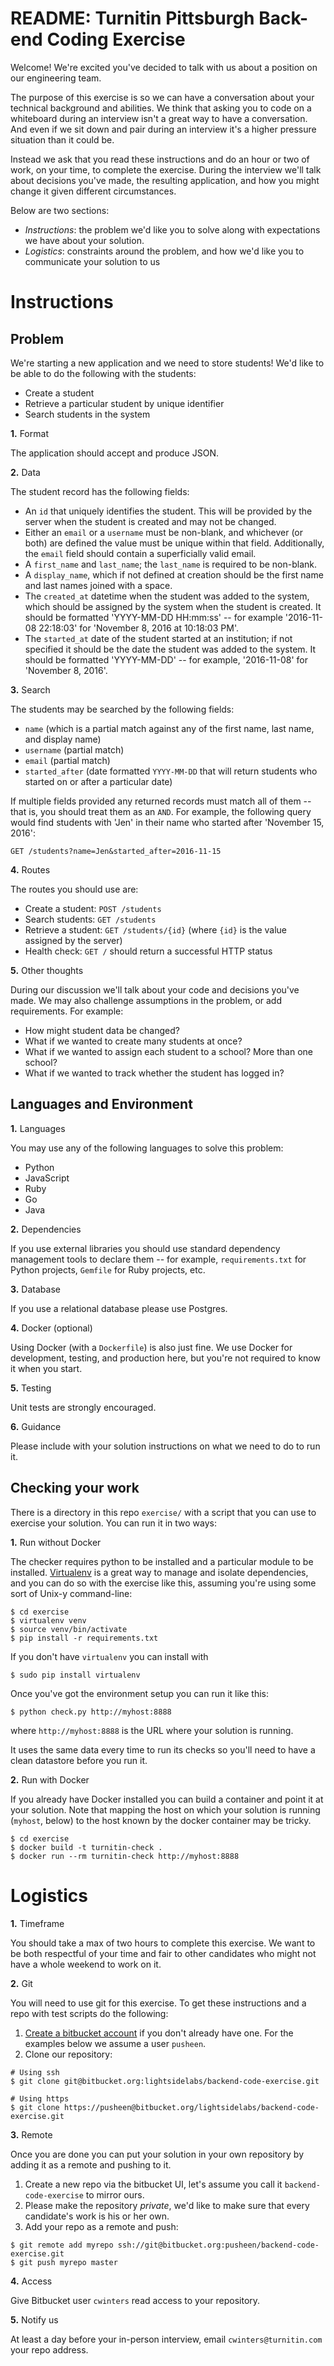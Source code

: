 # README: Turnitin Pittsburgh Back-end Coding Exercise

Welcome! We're excited you've decided to talk with us about a position on our
engineering team.

The purpose of this exercise is so we can have a conversation about your
technical background and abilities. We think that asking you to code on a
whiteboard during an interview isn't a great way to have a conversation. And
even if we sit down and pair during an interview it's a higher pressure
situation than it could be.

Instead we ask that you read these instructions and do an hour or two of work,
on your time, to complete the exercise. During the interview we'll talk about
decisions you've made, the resulting application, and how you might change it
given different circumstances.

Below are two sections:

* *Instructions*: the problem we'd like you to solve along with expectations we
  have about your solution.
* *Logistics*: constraints around the problem, and how we'd like you to
  communicate your solution to us

# Instructions

## Problem

We're starting a new application and we need to store students! We'd like to be
able to do the following with the students:

* Create a student
* Retrieve a particular student by unique identifier
* Search students in the system

__1.__ Format

The application should accept and produce JSON.

__2.__ Data

The student record has the following fields:

* An `id` that uniquely identifies the student. This will be provided by the
  server when the student is created and may not be changed.
* Either an `email` or a `username` must be non-blank, and whichever (or both)
  are defined the value must be unique within that field. Additionally, the
  `email` field should contain a superficially valid email.
* A `first_name` and `last_name`; the `last_name` is required to be non-blank.
* A `display_name`, which if not defined at creation should be the first name
  and last names joined with a space.
* The `created_at` datetime when the student was added to the system, which
  should be assigned by the system when the student is created. It should be
  formatted 'YYYY-MM-DD HH:mm:ss' -- for example '2016-11-08 22:18:03' for
  'November 8, 2016 at 10:18:03 PM'.
* The `started_at` date of the student started at an institution; if not
  specified it should be the date the student was added to the system. It
  should be formatted 'YYYY-MM-DD' -- for example, '2016-11-08' for 'November 8,
  2016'.

__3.__ Search

The students may be searched by the following fields:

* `name` (which is a partial match against any of the first name, last name,
  and display name)
* `username` (partial match)
* `email` (partial match)
* `started_after` (date formatted `YYYY-MM-DD` that will return students
  who started on or after a particular date)

If multiple fields provided any returned records must match all of them -- that
is, you should treat them as an `AND`. For example, the following query would
find students with 'Jen' in their name who started after 'November 15, 2016':

```
GET /students?name=Jen&started_after=2016-11-15
```

__4.__ Routes

The routes you should use are:

* Create a student: `POST /students`
* Search students: `GET /students`
* Retrieve a student: `GET /students/{id}` (where `{id}` is the value assigned
  by the server)
* Health check: `GET /` should return a successful HTTP status

__5.__ Other thoughts

During our discussion we'll talk about your code and decisions you've made.
We may also challenge assumptions in the problem, or add requirements. For
example:

* How might student data be changed?
* What if we wanted to create many students at once?
* What if we wanted to assign each student to a school? More than one school?
* What if we wanted to track whether the student has logged in?

## Languages and Environment

__1.__ Languages

You may use any of the following languages to solve this problem:

* Python
* JavaScript
* Ruby
* Go
* Java

__2.__ Dependencies

If you use external libraries you should use standard dependency management
tools to declare them -- for example, `requirements.txt` for Python projects,
`Gemfile` for Ruby projects, etc.

__3.__ Database

If you use a relational database please use Postgres.

__4.__ Docker (optional)

Using Docker (with a `Dockerfile`) is also just fine. We use Docker for
development, testing, and production here, but you're not required to know it
when you start.

__5.__ Testing

Unit tests are strongly encouraged.

__6.__ Guidance

Please include with your solution instructions on what we need to do to
run it.

## Checking your work

There is a directory in this repo `exercise/` with a script that you can use to
exercise your solution. You can run it in two ways:

__1.__ Run without Docker

The checker requires python to be installed and a particular module to be
installed.  [Virtualenv](http://docs.python-guide.org/en/latest/dev/virtualenvs/)
is a great way to manage and isolate dependencies, and you can do so with the
exercise like this, assuming you're using some sort of Unix-y command-line:

```
$ cd exercise
$ virtualenv venv
$ source venv/bin/activate
$ pip install -r requirements.txt
```

If you don't have `virtualenv` you can install with

```
$ sudo pip install virtualenv
```

Once you've got the environment setup you can run it like this:

```
$ python check.py http://myhost:8888
```

where `http://myhost:8888` is the URL where your solution is running.

It uses the same data every time to run its checks so you'll need to have a
clean datastore before you run it.

__2.__ Run with Docker

If you already have Docker installed you can build a container and
point it at your solution. Note that mapping the host on which your solution is
running (`myhost`, below) to the host known by the docker container may be
tricky.

```
$ cd exercise
$ docker build -t turnitin-check .
$ docker run --rm turnitin-check http://myhost:8888
```

# Logistics

__1.__ Timeframe

You should take a max of two hours to complete this exercise. We want to be
both respectful of your time and fair to other candidates who might not have
a whole weekend to work on it.

__2.__ Git

You will need to use git for this exercise. To get these instructions and a
repo with test scripts do the following:

1. [Create a bitbucket account](https://bitbucket.org/account/signup/) if you
don't already have one. For the examples below we assume a user `pusheen`.
2. Clone our repository:

```
# Using ssh
$ git clone git@bitbucket.org:lightsidelabs/backend-code-exercise.git

# Using https
$ git clone https://pusheen@bitbucket.org/lightsidelabs/backend-code-exercise.git
```

__3.__ Remote

Once you are done you can put your solution in your own repository by adding it
as a remote and pushing to it.

1. Create a new repo via the bitbucket UI, let's assume you call it
`backend-code-exercise` to mirror ours.
2. Please make the repository *private*, we'd like to make sure that every
candidate's work is his or her own.
3. Add your repo as a remote and push:

```
$ git remote add myrepo ssh://git@bitbucket.org:pusheen/backend-code-exercise.git
$ git push myrepo master
```

__4.__ Access

Give Bitbucket user `cwinters` read access to your repository.

__5.__ Notify us

At least a day before your in-person interview, email `cwinters@turnitin.com`
your repo address.
